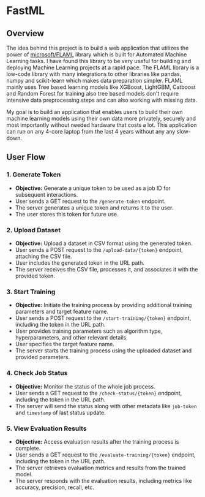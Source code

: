 # FastML

## Overview

The idea behind this project is to build a web application that utilizes the power of [microsoft/FLAML](https://github.com/microsoft/FLAML) library which is built for Automated Machine Learning tasks. I have found this library to be very useful for building and deploying Machine Learning projects at a rapid pace. The FLAML library is a low-code library with many integrations to other libraries like pandas, numpy and scikit-learn which makes data preparation simpler. FLAML mainly uses Tree based learning models like XGBoost, LightGBM, Catboost and Random Forest for training also tree based models don't require intensive data preprocessing steps and can also working with missing data. 

My goal is to build an application that enables users to build their own machine learning models using their own data more privately, securely and most importantly without needed hardware that costs a lot. This application can run on any 4-core laptop from the last 4 years without any any slow-down.

## User Flow

### 1. Generate Token
- **Objective:** Generate a unique token to be used as a job ID for subsequent interactions.
- User sends a GET request to the `/generate-token` endpoint.
- The server generates a unique token and returns it to the user.
- The user stores this token for future use.

### 2. Upload Dataset
- **Objective:** Upload a dataset in CSV format using the generated token.
- User sends a POST request to the `/upload-data/{token}` endpoint, attaching the CSV file.
- User includes the generated token in the URL path.
- The server receives the CSV file, processes it, and associates it with the provided token.

### 3. Start Training
- **Objective:** Initiate the training process by providing additional training parameters and target feature name.
- User sends a POST request to the `/start-training/{token}` endpoint, including the token in the URL path.
- User provides training parameters such as algorithm type, hyperparameters, and other relevant details.
- User specifies the target feature name.
- The server starts the training process using the uploaded dataset and provided parameters.

### 4. Check Job Status
- **Objective:** Monitor the status of the whole job process.
- User sends a GET request to the `/check-status/{token}` endpoint, including the token in the URL path.
- The server will send the status along with other metadata like `job-token` and `timestamp` of last status update.

### 5. View Evaluation Results
- **Objective:** Access evaluation results after the training process is complete.
- User sends a GET request to the `/evaluate-training/{token}` endpoint, including the token in the URL path.
- The server retrieves evaluation metrics and results from the trained model.
- The server responds with the evaluation results, including metrics like accuracy, precision, recall, etc.

